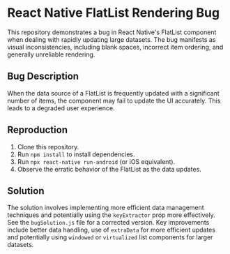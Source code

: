 # React Native FlatList Rendering Bug

This repository demonstrates a bug in React Native's FlatList component when dealing with rapidly updating large datasets. The bug manifests as visual inconsistencies, including blank spaces, incorrect item ordering, and generally unreliable rendering.

## Bug Description

When the data source of a FlatList is frequently updated with a significant number of items, the component may fail to update the UI accurately. This leads to a degraded user experience.

## Reproduction

1. Clone this repository.
2. Run `npm install` to install dependencies.
3. Run `npx react-native run-android` (or iOS equivalent).
4. Observe the erratic behavior of the FlatList as the data updates.

## Solution

The solution involves implementing more efficient data management techniques and potentially using the `keyExtractor` prop more effectively.  See the `bugSolution.js` file for a corrected version.  Key improvements include better data handling, use of `extraData` for more efficient updates and potentially using `windowed` or `virtualized` list components for larger datasets.